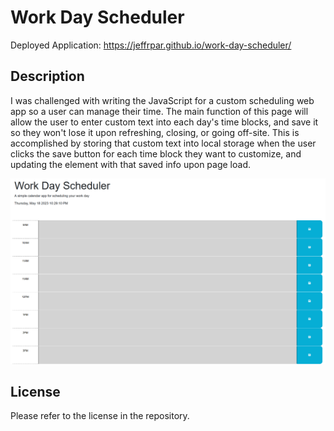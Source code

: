 # Work Day Scheduler

Deployed Application: https://jeffrpar.github.io/work-day-scheduler/

## Description

I was challenged with writing the JavaScript for a custom scheduling web app so a user can manage their time. The main function of this page will allow the user to enter custom text into each day's time blocks, and save it so they won't lose it upon refreshing, closing, or going off-site. This is accomplished by storing that custom text into local storage when the user clicks the save button for each time block they want to customize, and updating the element with that saved info upon page load.

![Screenshot](./screenshot.PNG)


## License

Please refer to the license in the repository.